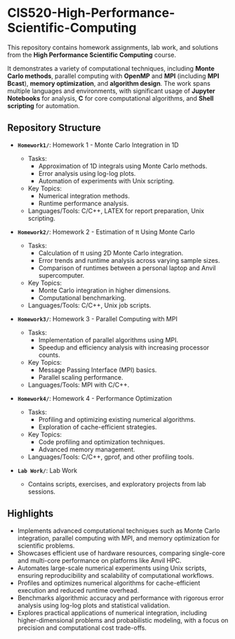 # CIS520-High-Performance-Scientific-Computing
This repository contains homework assignments, lab work, and solutions from the **High Performance Scientific Computing** course. 

It demonstrates a variety of computational techniques, including **Monte Carlo methods**, parallel computing with **OpenMP** and **MPI** (including **MPI Bcast**), **memory optimization**, and **algorithm design**. The work spans multiple languages and environments, with significant usage of **Jupyter Notebooks** for analysis, **C** for core computational algorithms, and **Shell scripting** for automation.


## Repository Structure

- **`Homework1/`**: Homework 1 - Monte Carlo Integration in 1D
  - Tasks:
    - Approximation of 1D integrals using Monte Carlo methods.
    - Error analysis using log-log plots.
    - Automation of experiments with Unix scripting.
  - Key Topics:
    - Numerical integration methods.
    - Runtime performance analysis.
  - Languages/Tools: C/C++, LATEX for report preparation, Unix scripting.

- **`Homework2/`**: Homework 2 - Estimation of π Using Monte Carlo
  - Tasks:
    - Calculation of π using 2D Monte Carlo integration.
    - Error trends and runtime analysis across varying sample sizes.
    - Comparison of runtimes between a personal laptop and Anvil supercomputer.
  - Key Topics:
    - Monte Carlo integration in higher dimensions.
    - Computational benchmarking.
  - Languages/Tools: C/C++, Unix job scripts.

- **`Homework3/`**: Homework 3 - Parallel Computing with MPI
  - Tasks:
    - Implementation of parallel algorithms using MPI.
    - Speedup and efficiency analysis with increasing processor counts.
  - Key Topics:
    - Message Passing Interface (MPI) basics.
    - Parallel scaling performance.
  - Languages/Tools: MPI with C/C++.

- **`Homework4/`**: Homework 4 - Performance Optimization
  - Tasks:
    - Profiling and optimizing existing numerical algorithms.
    - Exploration of cache-efficient strategies.
  - Key Topics:
    - Code profiling and optimization techniques.
    - Advanced memory management.
  - Languages/Tools: C/C++, gprof, and other profiling tools.

- **`Lab Work/`**: Lab Work
  - Contains scripts, exercises, and exploratory projects from lab sessions.
 
## Highlights

- Implements advanced computational techniques such as Monte Carlo integration, parallel computing with MPI, and memory optimization for scientific problems.
- Showcases efficient use of hardware resources, comparing single-core and multi-core performance on platforms like Anvil HPC.
- Automates large-scale numerical experiments using Unix scripts, ensuring reproducibility and scalability of computational workflows.
- Profiles and optimizes numerical algorithms for cache-efficient execution and reduced runtime overhead.
- Benchmarks algorithmic accuracy and performance with rigorous error analysis using log-log plots and statistical validation.
- Explores practical applications of numerical integration, including higher-dimensional problems and probabilistic modeling, with a focus on precision and computational cost trade-offs.
